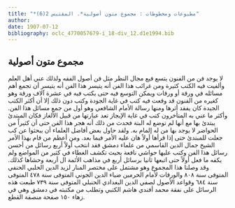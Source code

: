 ```yaml
---
title: "*مطبوعات ومخطوطات : مجموع متون أصولية*. المقتبس 2(6)"
author: 
date: 1907-07-12
bibliography: oclc_4770057679-i_18-div_12.d1e1994.bib
---
```




##  مجموع متون أصولية 


 لا يوجد فن من الفنون يتسع فيع مجال النظر مثل فن أصول الفقه ولذلك عني أهل العلم وألفيت فيه الكتب كثيرة ومن غرائب هذا الفن أنه يتيسر هذا الفن أنه يتيسر أن تجمع أهم مسائله في ورقة أو ورقات ويمكن التوسع فيه حتى يكتب فيه في  عشرة  آلاف  ورقة وهو كغيره من الفنون قد وقعت فيه كتب في غاية الجودة وكتب دون ذلك إلا أن أكثر الكتب الجيدة كان يفقد أثرها ومنها رسالة الأمام الشافعي وهو أول من جمع مسائل هذا الفن. وأكثر ما عني به المتأخرون كتب في غاية الإيجاز تعد عبارتها من قبيل الألغاز فكان المبتدئ يبتدئ بها مع أنها لم توضع له البتة فحدث من ذلك أنه هجر هذا الفن حتى أن كثيراً من الحواضر لا يوجد بها من له إلمام به. ولقد حاول بعض أفاضل العلماء أن يبحثوا عن كب جعلت للمبتدئ حتى إذا قرأها أولاً هان عليه الأمر فيما بعد. ومن أعظم من قام بهذا الأمر  الشيخ  جمال الدين  القاسمي  من علماء دمشق فقد انتخب أولاً  أربع  رسائل من أحسن رسائل هذا الفن وكتب عليها حواشي نافعة بحيث تكشف الغطاء في كثير من المواضع ولم يكفه ما فعل أولاً حتى اتبعها ثانيا برسائل  أربع  في مذاهب الأئمة ال  أربعة  وحشاها كذلك. وقد وصلنا هذا المجموع وهو مشتمل على مختصر المنار لزيد الدين الحلبي الحنفي المتوفى سنة  ٨٠٨  والورقات لأمام الحرمين ضياء الدين الجوني المتوفى سنة  ٤٧٨  المتوفى سنة  ٦٨٤  وقواعد الأصول لصفي الدين البغدادي الحنبلي المتوفى سنة  ٧٣٩  طبعت هذه الرسائل على نفقة محمد أفندي هاشم الكتبي وتطلب من مكتبته في دمشق وهي في زهاء  ١٥٠  صفحة منصفة القطع. 

